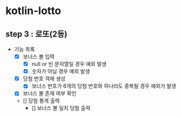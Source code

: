 # kotlin-lotto

## step 3 : 로또(2등)

- 기능 목록
  - [x] 보너스 볼 입력
    - [x] null or 빈 문자열일 경우 예외 발생
    - [x] 숫자가 아닐 경우 예외 발생
  - [x] 당첨 번호 객체 생성
    - [x] 보너스 번호가 6개의 당첨 번호와 하나라도 중복될 경우 예외가 발생
  - [x] 보너스 볼 존재 여부 확인
  - [] 당첨 통계 출력
    - [] 보너스 볼 일치 당첨 출력

